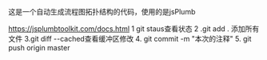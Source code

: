 这是一个自动生成流程图拓扑结构的代码，使用的是jsPlumb

https://jsplumbtoolkit.com/docs.html
1 git staus查看状态
2 .git add . 添加所有文件
3.git diff --cached查看缓冲区修改
4. git commit -m "本次的注释"
5. git push origin master
